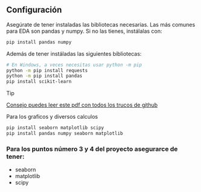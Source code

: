 ## Configuración


Asegúrate de tener instaladas las bibliotecas necesarias. Las más comunes para EDA son pandas y numpy. Si no las tienes, instálalas con:

```bash
pip install pandas numpy
```

Además de tener instáladas las siguientes bibliotecas:

```bash
# En Windows, a veces necesitas usar python -m pip
python -m pip install requests
python -m pip install pandas
pip install scikit-learn
```
> [!TIP]
> [Consejo puedes leer este pdf con todos los trucos de github](/github-Trucos.pdf)




Para los graficos y diversos calculos

```bash
pip install seaborn matplotlib scipy
pip install pandas numpy seaborn matplotlib

```
### Para los puntos número 3 y 4 del proyecto asegurarce de tener:

- seaborn
- matplotlib
- scipy
